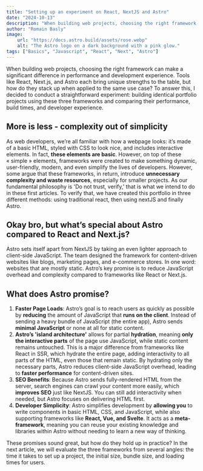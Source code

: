 ```yaml
---
title: "Setting up an experiment on React, NextJS and Astro"
date: "2024-10-13"
description: "When building web projects, choosing the right framework can make a significant difference in performance and development experience. Tools like React, Next.js, and Astro each bring unique strengths to the table, but how do they stack up when applied to the same use case?(...more)"
author: "Romain Basly"
image:
    url: "https://docs.astro.build/assets/rose.webp"
    alt: "The Astro logo on a dark background with a pink glow."
tags: ["Basics", "Javascript", "React", "Next", "Astro"]
---
```


When building web projects, choosing the right framework can make a significant difference in performance and development experience. Tools like React, Next.js, and Astro each bring unique strengths to the table, but how do they stack up when applied to the same use case? To answer this, I decided to conduct a straightforward experiment: building identical portfolio projects using these three frameworks and comparing their performance, build times, and developer experience.

## More is less - complexity out of simplicity

As web developers, we’re all familiar with how a webpage looks: it’s made of a basic HTML, styled with CSS to look nice, and includes interactive elements. In fact, **these elements are basic**. However, on top of these « simple » elements, frameworks were created to make something dynamic, user-friendly, modern, and even simplify the lives of developers. However, some argue that these frameworks, in return, introduce **unnecessary complexity and waste resources**, especially for smaller projects. As our fundamental philosophy is 'Do not trust, verify,' that is what we intend to do in these first articles. To verify that, we have created this portfolio in three different methods: using traditional react, then using nextJS and finally Astro.

## Okay bro, but what’s special about Astro compared to React and Next.js?
Astro sets itself apart from NextJS by taking an even lighter approach to client-side JavaScript. The team designed the framework for content-driven websites like blogs, marketing pages, and e-commerce stores. In one word: websites that are mostly static. Astro’s key promise is to reduce JavaScript overhead and complexity compared to frameworks like React or Next.js.

## What does Astro promise?
1. **Faster Page Loads**: Astro’s goal is to reach users as quickly as possible by **reducing** the amount of JavaScript that **runs on the client**. Instead of sending a heavy bundle of JavaScript (the entire app), Astro sends **minimal JavaScript** or none at all for static content.
2. **Astro’s 'island architecture'** allows for partial **hydration**, meaning **only the interactive parts** of the page use JavaScript, while static content remains untouched. This is a major difference from frameworks like React in SSR, which hydrate the entire page, adding interactivity to all parts of the HTML, even those that remain static. By hydrating only the necessary parts, Astro reduces client-side JavaScript overhead, leading to **faster performance** for content-driven sites.
3. **SEO Benefits**: Because Astro sends fully-rendered HTML from the server, search engines can crawl your content more easily, which **improves SEO** just like NextJS. You can still add interactivity when needed, but Astro focuses on delivering HTML first.
4. **Developer Simplicity**: Astro simplifies development by **allowing you** to write components in basic HTML, CSS, and JavaScript, while also supporting frameworks like **React, Vue, and Svelte**. It acts as a **meta-framework**, meaning you can reuse your existing knowledge and libraries within Astro without needing to learn a new way of thinking.

These promises sound great, but how do they hold up in practice? In the next article, we will evaluate the three frameworks from several angles: the time it takes to set up a project, the initial size, bundle size, and loading times for users.